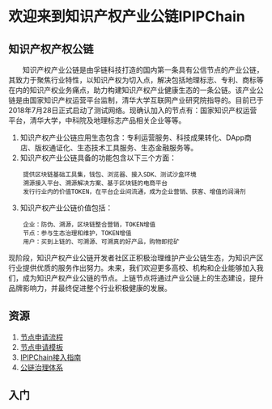 # 欢迎来到知识产权产业公链IPIPChain
## 知识产权产权公链
　　知识产权产业公链是由孚链科技打造的国内第一条具有公信节点的产业公链，其致力于聚焦行业特性，以知识产权为切入点，解决包括地理标志、专利、商标等在内的知识产权业务痛点，助力构建知识产权产业健康生态的一条公链。该产业公链是由国家知识产权运营平台监制，清华大学互联网产业研究院指导的。目前已于2018年7月28日正式启动了测试网络。现确认加入的节点有：国家知识产权运营平台，清华大学，中科院及地理标志产品相关企业等等。
1.	知识产权产业公链应用生态包含：专利运营服务、科技成果转化、DApp商店、版权通证化、生态技术工具服务、生态金融服务等。
2.	知识产权产业公链具备的功能包含以下三个方面：
```
	提供区块链基础工具集，钱包、浏览器、接入SDK、测试沙盒环境
	溯源接入平台、溯源解决方案、基于区块链的电商平台
	发行行业内的价值TOKEN，在平台企业间流通，成为企业营销、获客、增值的润滑剂
```
3.	知识产权产业公链价值包括：
```
	企业：防伪、溯源，区块链整合营销，TOKEN增值
	节点：参与生态治理和维护，TOKEN增值
	用户：买到上链的、可溯源、可溯真的好产品，购物即挖矿
```
现阶段，知识产权产业公链开发者社区正积极治理维护产业公链生态，为知识产区行业提供优质的服务作出努力。未来，我们欢迎更多高校、机构和企业能够加入我们，成为知识产权产业公链的节点。上链节点将通过产业公链上的生态建设，提升品牌影响力，并最终促进整个行业积极健康的发展。



## 资源
1. [节点申请流程](https://github.com/IPIPChain/ipipchain/wiki/%E8%8A%82%E7%82%B9%E7%94%B3%E8%AF%B7%E6%B5%81%E7%A8%8B)
1. [节点申请模板](https://github.com/IPIPChain/ipipchain/wiki/%E8%8A%82%E7%82%B9%E7%94%B3%E8%AF%B7%E6%A8%A1%E6%9D%BF)
1. [IPIPChain接入指南](https://github.com/IPIPChain/IPIPChain-Testnet)
1. [公链治理体系](https://github.com/IPIPChain/ipipchain/wiki/%E5%85%AC%E9%93%BE%E6%B2%BB%E7%90%86%E4%BD%93%E7%B3%BB)
<a name="gettingstarted"></a>
## 入门
